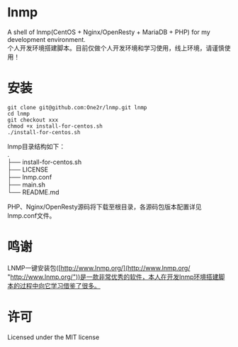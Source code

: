 # lnmp
A shell of lnmp(CentOS + Nginx/OpenResty + MariaDB + PHP) for my development environment.  
个人开发环境搭建脚本。目前仅做个人开发环境和学习使用，线上环境，请谨慎使用！

# 安装
    git clone git@github.com:One2r/lnmp.git lnmp
	cd lnmp
	git checkout xxx
    chmod +x install-for-centos.sh 
	./install-for-centos.sh
lnmp目录结构如下：  
 .  
 ├── install-for-centos.sh  
 ├── LICENSE  
 ├── lnmp.conf  
 ├── main.sh  
 └── README.md   
	
PHP、Nginx/OpenResty源码将下载至根目录，各源码包版本配置详见lnmp.conf文件。

# 鸣谢
LNMP一键安装包([http://www.lnmp.org/](http://www.lnmp.org/ "http://www.lnmp.org/"))是一款非常优秀的软件，本人在开发lnmp环境搭建脚本的过程中向它学习借鉴了很多。

# 许可
Licensed under the MIT license
